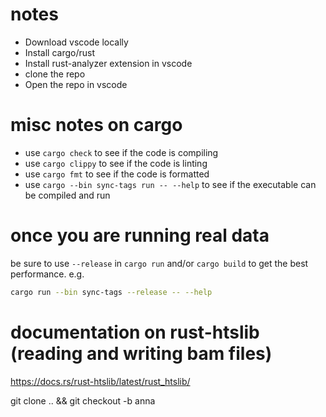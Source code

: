 # notes

- Download vscode locally
- Install cargo/rust
- Install rust-analyzer extension in vscode
- clone the repo
- Open the repo in vscode

# misc notes on cargo

- use `cargo check` to see if the code is compiling
- use `cargo clippy` to see if the code is linting
- use `cargo fmt` to see if the code is formatted
- use `cargo --bin sync-tags run -- --help` to see if the executable can be compiled and run

# once you are running real data

be sure to use `--release` in `cargo run` and/or `cargo build` to get the best performance. e.g.

```bash
cargo run --bin sync-tags --release -- --help
```

# documentation on rust-htslib (reading and writing bam files)

https://docs.rs/rust-htslib/latest/rust_htslib/

git clone .. && git checkout -b anna
